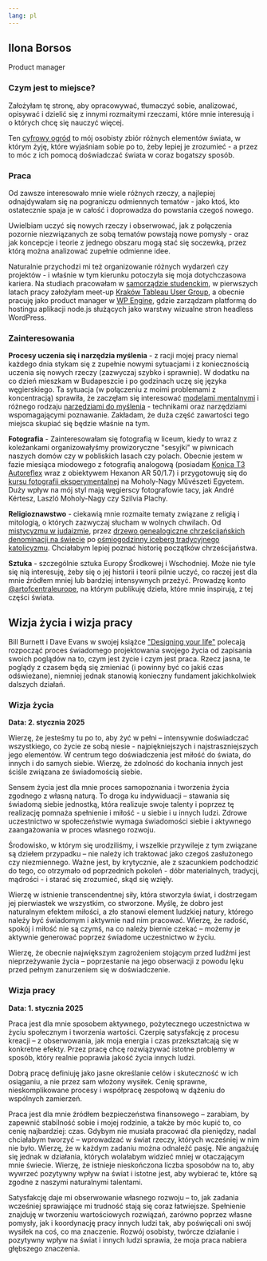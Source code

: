 ```yaml
---
lang: pl
---
```


## Ilona Borsos

Product manager

### Czym jest to miejsce?

Założyłam tę stronę, aby opracowywać, tłumaczyć sobie, analizować, opisywać i dzielić się z innymi rozmaitymi rzeczami, które mnie interesują i o których chcę się nauczyć więcej.

Ten [cyfrowy ogród](https://maggieappleton.com/garden-history) to mój osobisty zbiór różnych elementów świata, w którym żyję, które wyjaśniam sobie po to, żeby lepiej je zrozumieć - a przez to móc z ich pomocą doświadczać świata w coraz bogatszy sposób.

### Praca

Od zawsze interesowało mnie wiele różnych rzeczy, a najlepiej odnajdywałam się na pograniczu odmiennych tematów - jako ktoś, kto ostatecznie spaja je w całość i doprowadza do powstania czegoś nowego.

Uwielbiam uczyć się nowych rzeczy i obserwować, jak z połączenia pozornie niezwiązanych ze sobą tematów powstają nowe pomysły - oraz jak koncepcje i teorie z jednego obszaru mogą stać się soczewką, przez którą można analizować zupełnie odmienne idee.

Naturalnie przychodzi mi też organizowanie różnych wydarzeń czy projektów - i właśnie w tym kierunku potoczyła się moja dotychczasowa kariera. Na studiach pracowałam w [samorządzie studenckim](https://samorzad.agh.edu.pl/), w pierwszych latach pracy założyłam meet-up [Kraków Tableau User Group](https://community.tableau.com/s/group/0F94T000000gQb0SAE/krakow), a obecnie pracuję jako product manager w [WP Engine](https://wpengine.com/), gdzie zarządzam platformą do hostingu aplikacji node.js służących jako warstwy wizualne stron headless WordPress.

### Zainteresowania

**Procesy uczenia się i narzędzia myślenia** - z racji mojej pracy niemal każdego dnia stykam się z zupełnie nowymi sytuacjami i z koniecznością uczenia się nowych rzeczy (zazwyczaj szybko i sprawnie). W dodatku na co dzień mieszkam w Budapeszcie i po godzinach uczę się języka węgierskiego. Ta sytuacja (w połączeniu z moimi problemami z koncentracją) sprawiła, że zaczęłam się interesować [modelami mentalnymi](https://fs.blog/mental-models/) i różnego rodzaju [narzędziami do myślenia](https://en.wikipedia.org/wiki/Tools_for_Thought) - technikami oraz narzędziami wspomagającymi poznawanie. Zakładam, że duża część zawartości tego miejsca skupiać się będzie właśnie na tym.

**Fotografia** - Zainteresowałam się fotografią w liceum, kiedy to wraz z koleżankami organizowałyśmy prowizoryczne "sesyjki" w piwnicach naszych domów czy w pobliskich lasach czy polach. Obecnie jestem w fazie miesiąca miodowego z fotografią analogową (posiadam [Konica T3 Autoreflex](https://www.filmshooterscollective.com/analog-film-photography-blog/konica-autoreflex-t3-review-brett-rogers-3-30) wraz z obiektywem Hexanon AR 50/1.7) i przygotowuję się do [kursu fotografii eksperymentalnej](https://open.mome.hu/experimentalis-foto/) na Moholy-Nagy Művészeti Egyetem. Duży wpływ na mój styl mają węgierscy fotografowie tacy, jak André Kértesz, Laszló Moholy-Nagy czy Szilvia Plachy.

**Religioznawstwo** - ciekawią mnie rozmaite tematy związane z religią i mitologią, o których zazwyczaj słucham w wolnych chwilach. Od [mistycyzmu w judaizmie](https://www.youtube.com/watch?v=XzbNq_kfLKU), przez [drzewo genealogiczne chrześcijańskich denominacji na świecie](https://www.youtube.com/watch?v=uzuYZi749CM&list=PL5c7YT7oEpRSIQysIgyXl5s-hFm9yF_kY) po [ośmiogodzinny iceberg tradycyjnego katolicyzmu](https://www.youtube.com/watch?v=4UNIvwNfSUA). Chciałabym lepiej poznać historię początków chrześcijaństwa.

**Sztuka** - szczególnie sztuka Europy Środkowej i Wschodniej. Może nie tyle się nią interesuję, żeby się o jej historii i teorii pilnie uczyć, co raczej jest dla mnie źródłem mniej lub bardziej intensywnych przeżyć. Prowadzę konto [@artofcentraleurope](https://www.instagram.com/artofcentraleurope), na którym publikuję dzieła, które mnie inspirują, z tej części świata.

## Wizja życia i wizja pracy

Bill Burnett i Dave Evans w swojej książce ["Designing your life"](https://www.goodreads.com/book/show/26046333-designing-your-life) polecają rozpocząć proces świadomego projektowania swojego życia od zapisania swoich poglądów na to, czym jest życie i czym jest praca. Rzecz jasna, te poglądy z czasem będą się zmieniać (i powinny być co jakiś czas odświeżane), niemniej jednak stanowią konieczny fundament jakichkolwiek dalszych działań.

### Wizja życia

**Data: 2. stycznia 2025**

Wierzę, że jesteśmy tu po to, aby żyć w pełni – intensywnie doświadczać wszystkiego, co życie ze sobą niesie - najpiękniejszych i najstraszniejszych jego elementów. W centrum tego doświadczenia jest miłość do świata, do innych i do samych siebie. Wierzę, że zdolność do kochania innych jest ściśle związana ze świadomością siebie.

Sensem życia jest dla mnie proces samopoznania i tworzenia życia zgodnego z własną naturą. To droga ku indywiduacji – stawania się świadomą siebie jednostką, która realizuje swoje talenty i poprzez tę realizację pomnaża spełnienie i miłość - u siebie i u innych ludzi. Zdrowe uczestnictwo w społeczeństwie wymaga świadomości siebie i aktywnego zaangażowania w proces własnego rozwoju.

Środowisko, w którym się urodziliśmy, i wszelkie przywileje z tym związane są dziełem przypadku – nie należy ich traktować jako czegoś zasłużonego czy niezmiennego. Ważne jest, by krytycznie, ale z szacunkiem podchodzić do tego, co otrzymało od poprzednich pokoleń - dóbr materialnych, tradycji, mądrości - i starać się zrozumieć, skąd się wzięły.

Wierzę w istnienie transcendentnej siły, która stworzyła świat, i dostrzegam jej pierwiastek we wszystkim, co stworzone. Myślę, że dobro jest naturalnym efektem miłości, a zło stanowi element ludzkiej natury, którego należy być świadomym i aktywnie nad nim pracować. Wierzę, że radość, spokój i miłość nie są czymś, na co należy biernie czekać – możemy je aktywnie generować poprzez świadome uczestnictwo w życiu.

Wierzę, że obecnie największym zagrożeniem stojącym przed ludźmi jest nieprzeżywanie życia – poprzestanie na jego obserwacji z powodu lęku przed pełnym zanurzeniem się w doświadczenie.

### Wizja pracy

**Data: 1. stycznia 2025**

Praca jest dla mnie sposobem aktywnego, pożytecznego uczestnictwa w życiu społecznym i tworzenia wartości. Czerpię satysfakcję z procesu kreacji – z obserwowania, jak moja energia i czas przekształcają się w konkretne efekty. Przez pracę chcę rozwiązywać istotne problemy w sposób, który realnie poprawia jakość życia innych ludzi.

Dobrą pracę definiuję jako jasne określanie celów i skuteczność w ich osiąganiu, a nie przez sam włożony wysiłek. Cenię sprawne, nieskomplikowane procesy i współpracę zespołową w dążeniu do wspólnych zamierzeń.

Praca jest dla mnie źródłem bezpieczeństwa finansowego – zarabiam, by zapewnić stabilność sobie i mojej rodzinie, a także by móc kupić to, co cenię najbardziej: czas. Gdybym nie musiała pracować dla pieniędzy, nadal chciałabym tworzyć – wprowadzać w świat rzeczy, których wcześniej w nim nie było. Wierzę, że w każdym zadaniu można odnaleźć pasję. Nie angażuję się jednak w działania, których wolałabym widzieć mniej w otaczającym mnie świecie. Wierzę, że istnieje nieskończona liczba sposobów na to, aby wywrzeć pozytywny wpływ na świat i istotne jest, aby wybierać te, które są zgodne z naszymi naturalnymi talentami.

Satysfakcję daje mi obserwowanie własnego rozwoju – to, jak zadania wcześniej sprawiające mi trudność stają się coraz łatwiejsze. Spełnienie znajduję w tworzeniu wartościowych rozwiązań, zarówno poprzez własne pomysły, jak i koordynację pracy innych ludzi tak, aby poświęcali oni swój wysiłek na coś, co ma znaczenie. Rozwój osobisty, twórcze działanie i pozytywny wpływ na świat i innych ludzi sprawia, że moja praca nabiera głębszego znaczenia.
